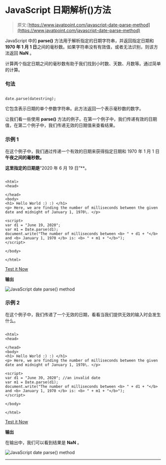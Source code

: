 # JavaScript 日期解析()方法

> 原文:[https://www.javatpoint.com/javascript-date-parse-method](https://www.javatpoint.com/javascript-date-parse-method)

JavaScript 中的 **parse()** 方法用于解析指定的日期字符串，并返回指定日期和**1970 年 1 月 1 日**之间的毫秒数。如果字符串没有有效值，或者无法识别，则该方法返回 **NaN** 。

计算两个指定日期之间的毫秒数有助于我们找到小时数、天数、月数等。通过简单的计算。

### 句法

```

date.parse(datestring);

```

它包含表示日期的单个参数字符串。此方法返回一个表示毫秒数的数字。

让我们看一些使用 **parse()** 方法的例子。在第一个例子中，我们传递有效的日期值，在第二个例子中，我们传递无效的日期值来查看结果。

### 示例 1

在这个例子中，我们通过传递一个有效的日期来获得指定日期和 1970 年 1 月 1 日**午夜之间的毫秒数。**

 **这里指定的日期是**“2020 年 6 月 19 日”**。

```

<html>
<head>

</head>
<body>
<h1> Hello World :) :) </h1>
<p> Here, we are finding the number of milliseconds between the given date and midnight of January 1, 1970\. </p>

<script>
var d1 = "June 19, 2020";
var m1 = Date.parse(d1);
document.write("The number of milliseconds between <b> " + d1 + "</b> and <b> January 1, 1970 </b> is: <b> " + m1 + "</b>");
</script>

</body>

</html>

```

[Test it Now](https://www.javatpoint.com/oprweb/test.jsp?filename=javascript-date-parse-method1)

**输出**

![JavaScript date parse() method](../Images/6acb235131cc3c5c5d510a0749eed190.png)

### 示例 2

在这个例子中，我们传递了一个无效的日期，看看当我们提供无效的输入时会发生什么。

```

<html>
<head>

</head>
<body>
<h1> Hello World :) :) </h1>
<p> Here, we are finding the number of milliseconds between the given date and midnight of January 1, 1970\. </p>

<script>
var d1 = "June 39, 2020"; //an invalid date
var m1 = Date.parse(d1);
document.write("The number of milliseconds between <b> " + d1 + "</b> and <b> January 1, 1970 </b> is: <b> " + m1 + "</b>");
</script>

</body>

</html>

```

[Test it Now](https://www.javatpoint.com/oprweb/test.jsp?filename=javascript-date-parse-method2)

**输出**

在输出中，我们可以看到结果是 **NaN** 。

![JavaScript date parse() method](../Images/19d2f0f499df25cbbf57436a3a7f0496.png)

* * ***